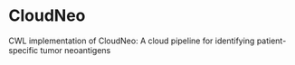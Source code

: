 # CloudNeo
CWL implementation of CloudNeo: A cloud pipeline for identifying patient-specific tumor neoantigens 
